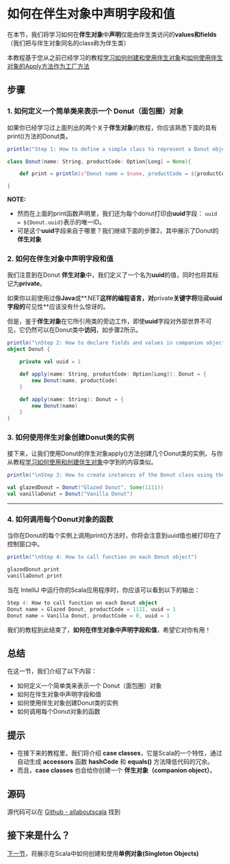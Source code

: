 # 如何在伴生对象中声明字段和值


在本节，我们将学习如何在**伴生对象**中**声明**仅能由伴生类访问的**values和fields**（我们把与伴生对象同名的class称为伴生类） 

本教程基于您从之前已经学习的教程[学习如何创建和使用伴生对象](tutorial/4_3.md)和[如何使用伴生对象的Apply方法作为工厂方法](tutorial/4_4.md)

## 步骤

### 1. 如何定义一个简单类来表示一个 Donut（面包圈）对象

如果你已经学习过上面列出的两个关于**伴生对象**的教程，你应该熟悉下面的具有print()方法的Donut类。

```scala
println("Step 1: How to define a simple class to represent a Donut object")

class Donut(name: String, productCode: Option[Long] = None){

	def print = println(s"Donut name = $name, productCode = ${productCode.getOrElse(0)}, uuid = ${Donut.uuid}")

}

```

**NOTE:**

- 然而在上面的print函数声明里，我们还为每个donut打印由**uuid**字段： `uuid = ${Donut.uuid}`表示的唯一ID。
- 可是这个**uuid**字段来自于哪里？我们继续下面的步骤2，其中展示了Donut的 **伴生对象**

### 2. 如何在伴生对象中声明字段和值

我们注意到在Donut **伴生对象**中，我们定义了一个名为**uuid**的值，同时也将其标记为**private**。

如果你以前使用过像**Java**或**.NET**这样的编程语言，对**private**关键字将**隐藏**uuid字段的**可见性**应该没有什么惊讶的。
 
但是，鉴于**伴生对象**在它所引用类的旁边工作，即使**uuid**字段对外部世界不可见，它仍然可以在Donut类中**访问**，如步骤2所示。

```scala
println("\nStep 2: How to declare fields and values in companion object")
object Donut {

	private val uuid = 1

 	def apply(name: String, productCode: Option[Long]): Donut = {
  		new Donut(name, productCode)
 	}

 	def apply(name: String): Donut = {
  		new Donut(name)
 	}
}

```

### 3. 如何使用伴生对象创建Donut类的实例

接下来，让我们使用Donut的伴生对象apply()方法创建几个Donut类的实例，与你从教程[学习如何使用和创建伴生对象](tutorial/4_3.md)中学到的内容类似。

```scala
println("\nStep 3: How to create instances of the Donut class using the companion object")

val glazedDonut = Donut("Glazed Donut", Some(1111))
val vanillaDonut = Donut("Vanilla Donut")

```

** **

### 4. 如何调用每个Donut对象的函数

当你在Donut的每个实例上调用print()方法时，你将会注意到uuid值也被打印在了控制窗口中。

```scala
println("\nStep 4: How to call function on each Donut object")

glazedDonut.print
vanillaDonut.print

```

当在 IntelliJ 中运行你的Scala应用程序时，你应该可以看到以下的输出：

```scala
Step 4: How to call function on each Donut object
Donut name = Glazed Donut, productCode = 1111, uuid = 1
Donut name = Vanilla Donut, productCode = 0, uuid = 1

```

我们的教程到此结束了，**如何在伴生对象中声明字段和值**，希望它对你有用！

 
## 总结

在这一节，我们介绍了以下内容：

- 如何定义一个简单类来表示一个 Donut（面包圈）对象
- 如何在伴生对象中声明字段和值
- 如何使用伴生对象创建Donut类的实例
- 如何调用每个Donut对象的函数

## 提示

- 在接下来的教程里，我们将介绍 **case classes**，它是Scala的一个特性，通过自动生成 **accessors** 函数 **hashCode** 和 **equals()** 方法降低代码的冗余。
- 而且，**case classes** 也会给你创建一个 **伴生对象（companion object）**。

## 源码

源代码可以在 [Github - allaboutscala](https://github.com/nadimbahadoor/allaboutscala) 找到

 
## 接下来是什么？

[下一节](tutorial/4_6.md)，将展示在Scala中如何创建和使用**单例对象(Singleton Objects)**

